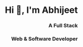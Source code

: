 <h1 align="right">Hi 👋, I'm Abhijeet</h1>
<h3 align="right">A Full Stack </h3>
<h3 align="right">Web & Software Developer</h3>

<!--
**bapuAbhijeet/bapuAbhijeet** is a ✨ _special_ ✨ repository because its `README.md` (this file) appears on your GitHub profile.

Here are some ideas to get you started:

- 🔭 I’m currently working on ...
- 🌱 I’m currently learning ...
- 👯 I’m looking to collaborate on ...
- 🤔 I’m looking for help with ...
- 💬 Ask me about ...
- 📫 How to reach me: ...
- 😄 Pronouns: ...
- ⚡ Fun fact: ...
-->

